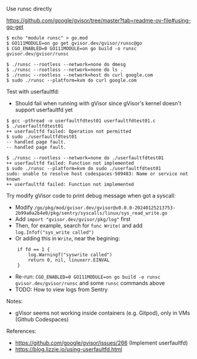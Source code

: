 Use runsc directly

https://github.com/google/gvisor/tree/master?tab=readme-ov-file#using-go-get
```
$ echo "module runsc" > go.mod
$ GO111MODULE=on go get gvisor.dev/gvisor/runsc@go
$ CGO_ENABLED=0 GO111MODULE=on go build -o runsc gvisor.dev/gvisor/runsc
```

```
$ ./runsc --rootless --network=none do dmesg
$ ./runsc --rootless --network=none do ls .
$ ./runsc --rootless --network=host do curl google.com
$ sudo ./runsc --platform=kvm do curl google.com
```

Test with userfaultfd:
- Should fail when running with gVisor since gVisor's kernel doesn't support userfaultfd yet
```
$ gcc -pthread -o userfaultfdtest01 userfaultfdtest01.c
$ ./userfaultfdtest01
++ userfaultfd failed: Operation not permitted
$ sudo ./userfaultfdtest01
-- handled page fault.
-- handled page fault.

$ ./runsc --rootless --network=none do ./userfaultfdtest01
++ userfaultfd failed: Function not implemented
$ sudo ./runsc --platform=kvm do sudo ./userfaultfdtest01
sudo: unable to resolve host codespaces-509483: Name or service not known
++ userfaultfd failed: Function not implemented
```

Try modify gVisor code to print debug message when got a syscall:
- Modify `/go/pkg/mod/gvisor.dev/gvisor@v0.0.0-20240125213753-2b99a0a2b4e0/pkg/sentry/syscalls/linux/sys_read_write.go`
- Add `import "gvisor.dev/gvisor/pkg/log"` first
- Then, for example, search for `func Write(` and add `log.Infof("sys_write called")`
- Or adding this in `Write`, near the begining:
```
	if fd == 1 {
		log.Warningf("syswrite called")
		return 0, nil, linuxerr.EINVAL
	}
```
- Re-run: `CGO_ENABLED=0 GO111MODULE=on go build -o runsc gvisor.dev/gvisor/runsc` and some `runsc` commands above
- TODO: How to view logs from Sentry

Notes:
- gVisor seems not working inside containers (e.g. Gitpod), only in VMs (Github Codespaces)

References:
- https://github.com/google/gvisor/issues/266 (Implement userfaultfd)
- https://blog.lizzie.io/using-userfaultfd.html
